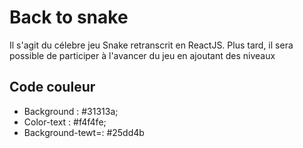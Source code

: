 # Back to snake

Il s'agit du célebre jeu Snake retranscrit en ReactJS.
Plus tard, il sera possible de participer à l'avancer du jeu en ajoutant des niveaux

## Code couleur
- Background : #31313a;
- Color-text : #f4f4fe;
- Background-tewt=: #25dd4b
